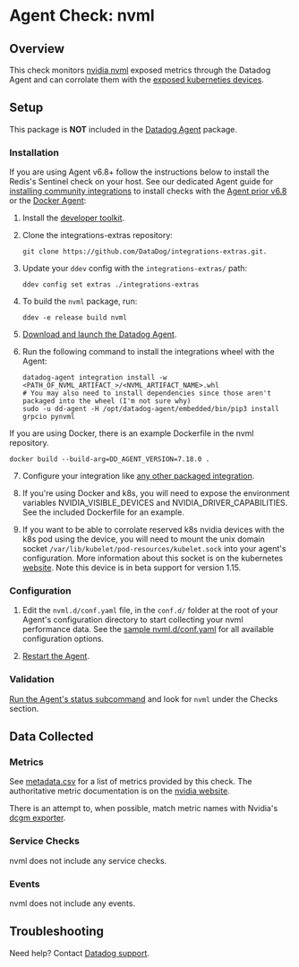 # Agent Check: nvml

## Overview

This check monitors [nvidia nvml][1] exposed metrics through the Datadog Agent and can corrolate them
with the [exposed kuberneties devices][8].

## Setup

This package is **NOT** included in the [Datadog Agent][1] package.

### Installation

If you are using Agent v6.8+ follow the instructions below to install the Redis's Sentinel check on your host. See our dedicated Agent guide for [installing community integrations][2] to install checks with the [Agent prior v6.8][3] or the [Docker Agent][4]:

1. Install the [developer toolkit][5].
2. Clone the integrations-extras repository:

   ```shell
   git clone https://github.com/DataDog/integrations-extras.git.
   ```

3. Update your `ddev` config with the `integrations-extras/` path:

   ```shell
   ddev config set extras ./integrations-extras
   ```

4. To build the `nvml` package, run:

   ```shell
   ddev -e release build nvml
   ```

5. [Download and launch the Datadog Agent][6].
6. Run the following command to install the integrations wheel with the Agent:

   ```shell
   datadog-agent integration install -w <PATH_OF_NVML_ARTIFACT_>/<NVML_ARTIFACT_NAME>.whl
   # You may also need to install dependencies since those aren't packaged into the wheel (I'm not sure why)
   sudo -u dd-agent -H /opt/datadog-agent/embedded/bin/pip3 install grpcio pynvml
   ```

If you are using Docker, there is an example Dockerfile in the nvml repository.

   ```shell
   docker build --build-arg=DD_AGENT_VERSION=7.18.0 .
   ```

7. Configure your integration like [any other packaged integration][7].

8. If you're using Docker and k8s, you will need to expose the environment variables NVIDIA_VISIBLE_DEVICES and NVIDIA_DRIVER_CAPABILITIES.  See the included Dockerfile for an example.

9. If you want to be able to corrolate reserved k8s nvidia devices with the k8s pod using the device, you will need to mount the unix domain socket `/var/lib/kubelet/pod-resources/kubelet.sock` into your agent's configuration.  More
information about this socket is on the kubernetes [website][8].  Note this device is in beta support for version 1.15.

### Configuration

1. Edit the `nvml.d/conf.yaml` file, in the `conf.d/` folder at the root of your Agent's configuration directory to start collecting your nvml performance data. See the [sample nvml.d/conf.yaml][3] for all available configuration options.

2. [Restart the Agent][4].

### Validation

[Run the Agent's status subcommand][5] and look for `nvml` under the Checks section.

## Data Collected

### Metrics

See [metadata.csv][6] for a list of metrics provided by this check.  The authoritative metric documentation is on the [nvidia website][9].

There is an attempt to, when possible, match metric names with Nvidia's [dcgm exporter][10].

### Service Checks

nvml does not include any service checks.

### Events

nvml does not include any events.

## Troubleshooting

Need help? Contact [Datadog support][7].

[1]: https://pypi.org/project/pynvml/
[2]: https://docs.datadoghq.com/agent/autodiscovery/integrations
[3]: https://github.com/DataDog/integrations-core/blob/master/nvml/datadog_checks/nvml/data/conf.yaml.example
[4]: https://docs.datadoghq.com/agent/guide/agent-commands/#start-stop-and-restart-the-agent
[5]: https://docs.datadoghq.com/agent/guide/agent-commands/#agent-status-and-information
[6]: https://github.com/DataDog/integrations-core/blob/master/nvml/metadata.csv
[7]: https://docs.datadoghq.com/help
[8]: https://kubernetes.io/docs/concepts/extend-kubernetes/compute-storage-net/device-plugins/#monitoring-device-plugin-resources
[9]: https://docs.nvidia.com/deploy/nvml-api/group__nvmlDeviceQueries.html
[10]:https://github.com/NVIDIA/gpu-monitoring-tools/blob/master/exporters/prometheus-dcgm/dcgm-exporter/dcgm-exporter
